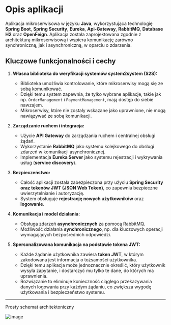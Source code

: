 # Opis aplikacji

Aplikacja mikroserwisowa w języku **Java**, wykorzystująca technologię **Spring Boot**, **Spring Security**, **Eureka**, **Api-Gateway**, **RabbitMQ**, **Database H2** oraz **OpenFeign**. Aplikacja została zaprojektowana zgodnie z architekturą mikroserwisową i wspiera komunikację zarówno synchroniczną, jak i asynchroniczną, w oparciu o zdarzenia.

## Kluczowe funkcjonalności i cechy

1. **Własna biblioteka do weryfikacji systemów system2system (S2S):**  
   - Biblioteka umożliwia kontrolowanie, które mikroserwisy mogą się ze sobą komunikować.  
   - Dzięki temu system zapewnia, że tylko wybrane aplikacje, takie jak np. `OrderManagement` i `PaymentManagement`, mają dostęp do siebie nawzajem.  
   - Mikroserwisy, które nie zostały wskazane jako uprawnione, nie mogą nawiązywać ze sobą komunikacji.

2. **Zarządzanie ruchem i integracja:**
   - Użycie **API Gateway** do zarządzania ruchem i centralnej obsługi żądań.
   - Wykorzystanie **RabbitMQ** jako systemu kolejkowego do obsługi zdarzeń w komunikacji asynchronicznej.
   - Implementacja **Eureka Server** jako systemu rejestracji i wykrywania usług (**service discovery**).

3. **Bezpieczeństwo:**
   - Całość aplikacji została zabezpieczona przy użyciu **Spring Security oraz tokenów JWT (JSON Web Token)**, co zapewnia bezpieczne uwierzytelnianie i autoryzację.
   - System obsługuje **rejestrację nowych użytkowników** oraz **logowanie**.

4. **Komunikacja i model działania:**
   - Obsługa zdarzeń **asynchronicznych** za pomocą RabbitMQ.
   - Możliwość działania **synchronicznego**, np. dla kluczowych operacji wymagających bezpośrednich odpowiedzi.

5. **Spersonalizowana komunikacja na podstawie tokena JWT:**  
   - Każde żądanie użytkownika zawiera **token JWT**, w którym zakodowana jest informacja o tożsamości użytkownika.  
   - Dzięki temu aplikacja może jednoznacznie określić, który użytkownik wysyła zapytanie, i dostarczyć mu tylko te dane, do których ma uprawnienia.  
   - Rozwiązanie to eliminuje konieczność ciągłego przekazywania danych logowania przy każdym żądaniu, co zwiększa wygodę użytkowania i bezpieczeństwo systemu.

---

  Prosty schemat architektoniczny

   ![image](https://github.com/user-attachments/assets/c7696dfa-4d1d-4ec5-adcd-d428bbe284bb)
